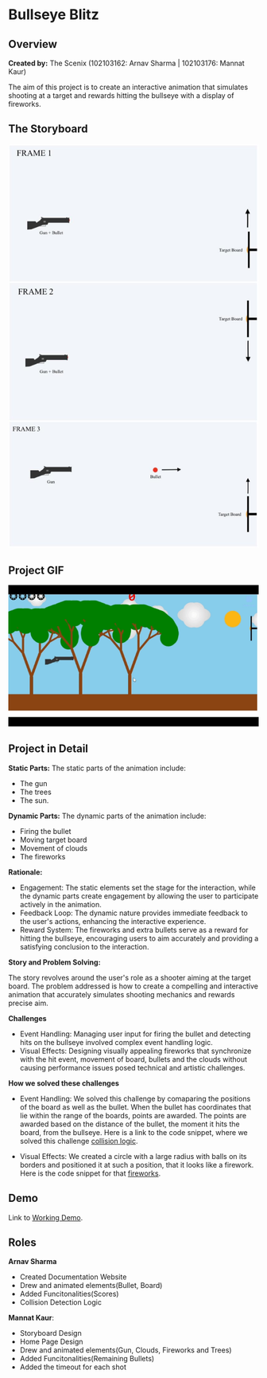 # Bullseye Blitz


## Overview
**Created by:** The Scenix (102103162: Arnav Sharma | 102103176: Mannat Kaur)

The aim of this project is to create an interactive animation 
that simulates shooting at a target and rewards hitting the 
bullseye with a display of fireworks. 

## The Storyboard
![storyboard](<image.jpg>)

## Project GIF
![GIF](CG_Demo.gif)

## Project in Detail

**Static Parts:** 
The static parts of the animation include:
- The gun
- The trees
- The sun.

**Dynamic Parts:** 
The dynamic parts of the animation include:
- Firing the bullet
- Moving target board
- Movement of clouds 
- The fireworks

**Rationale:**
- Engagement: The static elements set the stage for the 
interaction, while the dynamic parts create engagement 
by allowing the user to participate actively in the animation.
- Feedback Loop: The dynamic nature provides immediate feedback
to the user's actions, enhancing the interactive experience.
- Reward System: The fireworks and extra bullets serve as a 
reward for hitting the bullseye, encouraging users to aim 
accurately and providing a satisfying conclusion to the interaction.

**Story and Problem Solving:**

The story revolves around the user's role as a shooter aiming 
at the target board. The problem addressed is how to create a compelling 
and interactive animation that accurately simulates shooting mechanics 
and rewards precise aim. 

**Challenges**
- Event Handling: Managing user input for firing the bullet and 
detecting hits on the bullseye involved complex event handling logic.
- Visual Effects: Designing visually appealing fireworks that 
synchronize with the hit event, movement of board, bullets and the clouds
without causing performance issues posed technical and artistic challenges.

**How we solved these challenges**
- Event Handling: We solved this challenge by comaparing the positions of 
the board as well as the bullet. When the bullet has coordinates that lie 
within the range of the boards, points are awarded. The points are awarded 
based on the distance of the bullet, the moment it hits the board, from the 
bullseye. Here is a link to the code snippet, where we solved this challenge
[collision logic](https://github.com/arnavroh45/Bullseye_Blitz/blob/arnav/demo/script.js#L317-L322).

- Visual Effects: We created a circle with a large radius with balls on 
its borders and positioned it at such a position, that it looks like a firework.
Here is the code snippet for that
[fireworks](https://github.com/arnavroh45/Bullseye_Blitz/blob/arnav/demo/script.js#L154-L172).
## Demo ##

Link to [Working Demo](./demo).

## Roles ##

**Arnav Sharma** 
- Created Documentation Website
- Drew and animated elements(Bullet, Board) 
- Added Funcitonalities(Scores)
- Collision Detection Logic

**Mannat Kaur**: 
- Storyboard Design
- Home Page Design
- Drew and animated elements(Gun, Clouds, Fireworks and Trees) 
- Added Funcitonalities(Remaining Bullets)
- Added the timeout for each shot
